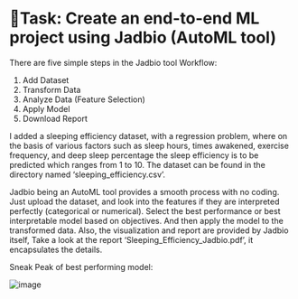 # 🎯Task: Create an end-to-end ML project using Jadbio (AutoML tool)

There are five simple steps in the Jadbio tool Workflow:
1)	Add Dataset 
2)	Transform Data 
3)	Analyze Data (Feature Selection)
4)	Apply Model
5)	Download Report

I added a sleeping efficiency dataset, with a regression problem, where on the basis of various factors such as sleep hours, times awakened, exercise frequency, and deep sleep percentage the sleep efficiency is to be predicted which ranges from 1 to 10. The dataset can be found in the directory named ‘sleeping_efficiency.csv’.

Jadbio being an AutoML tool provides a smooth process with no coding. Just upload the dataset, and look into the features if they are interpreted perfectly (categorical or numerical). Select the best performance or best interpretable model based on objectives. And then apply the model to the transformed data. 
Also, the visualization and report are provided by Jadbio itself, Take a look at the report ‘Sleeping_Efficiency_Jadbio.pdf’, it encapsulates the details.

Sneak Peak of best performing model:

![image](https://github.com/Samarth-Sharma-G/Data-Mining-CMPE-255/assets/107587243/32018048-065e-470f-b3c3-738e6dc2d2df)


